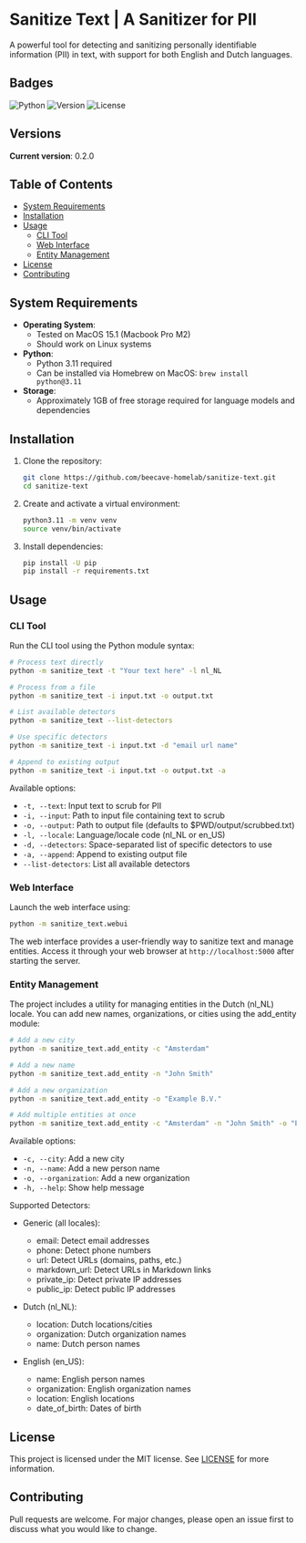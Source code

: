 # Sanitize Text | A Sanitizer for PII

A powerful tool for detecting and sanitizing personally identifiable information (PII) in text, with support for both English and Dutch languages.

## Badges

![Python](https://img.shields.io/badge/Python-3.11-green)
![Version](https://img.shields.io/badge/version-0.2.0-blue)
![License](https://img.shields.io/badge/license-MIT-yellow)

## Versions

**Current version**: 0.2.0

## Table of Contents

- [System Requirements](#system-requirements)
- [Installation](#installation)
- [Usage](#usage)
  - [CLI Tool](#cli-tool)
  - [Web Interface](#web-interface)
  - [Entity Management](#entity-management)
- [License](#license)
- [Contributing](#contributing)

## System Requirements

- **Operating System**:
  - Tested on MacOS 15.1 (Macbook Pro M2)
  - Should work on Linux systems
- **Python**:
  - Python 3.11 required
  - Can be installed via Homebrew on MacOS: `brew install python@3.11`
- **Storage**:
  - Approximately 1GB of free storage required for language models and dependencies

## Installation

1. Clone the repository:

   ```bash
   git clone https://github.com/beecave-homelab/sanitize-text.git
   cd sanitize-text
   ```

2. Create and activate a virtual environment:

   ```bash
   python3.11 -m venv venv
   source venv/bin/activate
   ```

3. Install dependencies:

   ```bash
   pip install -U pip
   pip install -r requirements.txt
   ```

## Usage

### CLI Tool

Run the CLI tool using the Python module syntax:

```bash
# Process text directly
python -m sanitize_text -t "Your text here" -l nl_NL

# Process from a file
python -m sanitize_text -i input.txt -o output.txt

# List available detectors
python -m sanitize_text --list-detectors

# Use specific detectors
python -m sanitize_text -i input.txt -d "email url name"

# Append to existing output
python -m sanitize_text -i input.txt -o output.txt -a
```

Available options:

- `-t, --text`: Input text to scrub for PII
- `-i, --input`: Path to input file containing text to scrub
- `-o, --output`: Path to output file (defaults to $PWD/output/scrubbed.txt)
- `-l, --locale`: Language/locale code (nl_NL or en_US)
- `-d, --detectors`: Space-separated list of specific detectors to use
- `-a, --append`: Append to existing output file
- `--list-detectors`: List all available detectors

### Web Interface

Launch the web interface using:

```bash
python -m sanitize_text.webui
```

The web interface provides a user-friendly way to sanitize text and manage entities. Access it through your web browser at `http://localhost:5000` after starting the server.

### Entity Management

The project includes a utility for managing entities in the Dutch (nl_NL) locale. You can add new names, organizations, or cities using the add_entity module:

```bash
# Add a new city
python -m sanitize_text.add_entity -c "Amsterdam"

# Add a new name
python -m sanitize_text.add_entity -n "John Smith"

# Add a new organization
python -m sanitize_text.add_entity -o "Example B.V."

# Add multiple entities at once
python -m sanitize_text.add_entity -c "Amsterdam" -n "John Smith" -o "Example B.V."
```

Available options:

- `-c, --city`: Add a new city
- `-n, --name`: Add a new person name
- `-o, --organization`: Add a new organization
- `-h, --help`: Show help message

Supported Detectors:

- Generic (all locales):
  - email: Detect email addresses
  - phone: Detect phone numbers
  - url: Detect URLs (domains, paths, etc.)
  - markdown_url: Detect URLs in Markdown links
  - private_ip: Detect private IP addresses
  - public_ip: Detect public IP addresses

- Dutch (nl_NL):
  - location: Dutch locations/cities
  - organization: Dutch organization names
  - name: Dutch person names

- English (en_US):
  - name: English person names
  - organization: English organization names
  - location: English locations
  - date_of_birth: Dates of birth

## License

This project is licensed under the MIT license. See [LICENSE](LICENSE) for more information.

## Contributing

Pull requests are welcome. For major changes, please open an issue first to discuss what you would like to change.
